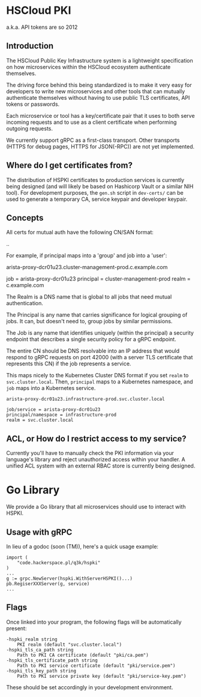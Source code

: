HSCloud PKI
===========

a.k.a. API tokens are so 2012

Introduction
------------

The HSCloud Public Key Infrastructure system is a lightweight specification on how microservices within the HSCloud ecosystem authenticate themselves.

The driving force behind this being standardized is to make it very easy for developers to write new microservices and other tools that can mutually authenticate themselves without having to use public TLS certificates, API tokens or passwords.

Each microservice or tool has a key/certificate pair that it uses to both serve incoming requests and to use as a client certificate when performing outgoing requests.

We currently support gRPC as a first-class transport. Other transports (HTTPS for debug pages, HTTPS for JSON(-RPC)) are not yet implemented.

Where do I get certificates from?
---------------------------------

The distribution of HSPKI certificates to production services is currently being designed (and will likely be based on Hashicorp Vault or a similar NIH tool). For development purposes, the `gen.sh` script in `dev-certs/` can be used to generate a temporary CA, service keypair and developer keypair.

Concepts
--------

All certs for mutual auth have the following CN/SAN format:

   <job>.<principal>.<realm>

For example, if principal maps into a 'group' and job into a 'user':

   arista-proxy-dcr01u23.cluster-management-prod.c.example.com

   job = arista-proxy-dcr01u23
   principal = cluster-management-prod
   realm = c.example.com

The Realm is a DNS name that is global to all jobs that need mutual authentication.

The Principal is any name that carries significance for logical grouping of jobs.
It can, but doesn't need to, group jobs by similar permissions.

The Job is any name that identifies uniquely (within the principal) a security
endpoint that describes a single security policy for a gRPC endpoint.

The entire CN should be DNS resolvable into an IP address that would respond to
gRPC requests on port 42000 (with a server TLS certificate that represents this CN) if the
job represents a service.

This maps nicely to the Kubernetes Cluster DNS format if you set `realm` to `svc.cluster.local`.
Then, `principal` maps to a Kubernetes namespace, and `job` maps into a Kubernetes service.

    arista-proxy-dcr01u23.infrastructure-prod.svc.cluster.local

    job/service = arista-proxy-dcr01u23
    principal/namespace = infrastructure-prod
    realm = svc.cluster.local

ACL, or How do I restrict access to my service?
-----------------------------------------------

Currently you'll have to manually check the PKI information via your language's library and reject unauthorized access within your handler. A unified ACL system with an external RBAC store is currently being designed.

Go Library
==========

We provide a Go library that all microservices should use to interact with HSPKI.

Usage with gRPC
---------------

In lieu of a godoc (soon (TM)), here's a quick usage example:


    import (
        "code.hackerspace.pl/q3k/hspki"
    )
    ...
    g := grpc.NewServer(hspki.WithServerHSPKI()...)
    pb.RegiserXXXServer(g, service)
    ...

Flags
-----

Once linked into your program, the following flags will be automatically present:

    -hspki_realm string
        PKI realm (default "svc.cluster.local")
    -hspki_tls_ca_path string
        Path to PKI CA certificate (default "pki/ca.pem")
    -hspki_tls_certificate_path string
        Path to PKI service certificate (default "pki/service.pem")
    -hspki_tls_key_path string
        Path to PKI service private key (default "pki/service-key.pem")

These should be set accordingly in your development environment.
